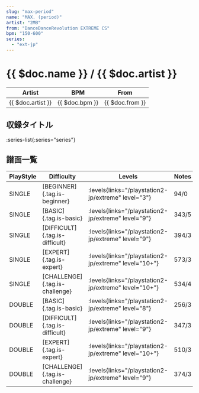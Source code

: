 ```yaml
---
slug: "max-period"
name: "MAX. (period)"
artist: "2MB"
from: "DanceDanceRevolution EXTREME CS"
bpm: "150-600"
series:
  - "ext-jp"
---
```


# {{ $doc.name }} / {{ $doc.artist }}

|Artist|BPM|From|
|------|---|----|
|{{ $doc.artist }}|{{ $doc.bpm }}|{{ $doc.from }}|

## 収録タイトル

:series-list{:series="series"}

## 譜面一覧

|PlayStyle|Difficulty|Levels|Notes|Movie|
|---------|----------|------|-----|-----|
|SINGLE|[BEGINNER]{.tag.is-beginner}| :levels{links="/playstation2-jp/extreme" level="3"}|94/0||
|SINGLE|[BASIC]{.tag.is-basic}| :levels{links="/playstation2-jp/extreme" level="9"}|343/5||
|SINGLE|[DIFFICULT]{.tag.is-difficult}| :levels{links="/playstation2-jp/extreme" level="9"}|394/3||
|SINGLE|[EXPERT]{.tag.is-expert}| :levels{links="/playstation2-jp/extreme" level="10+"}|573/3||
|SINGLE|[CHALLENGE]{.tag.is-challenge}| :levels{links="/playstation2-jp/extreme" level="10+"}|534/4||
|DOUBLE|[BASIC]{.tag.is-basic}| :levels{links="/playstation2-jp/extreme" level="8"}|256/3||
|DOUBLE|[DIFFICULT]{.tag.is-difficult}| :levels{links="/playstation2-jp/extreme" level="9"}|347/3||
|DOUBLE|[EXPERT]{.tag.is-expert}| :levels{links="/playstation2-jp/extreme" level="10+"}|510/3||
|DOUBLE|[CHALLENGE]{.tag.is-challenge}| :levels{links="/playstation2-jp/extreme" level="9"}|374/3||
